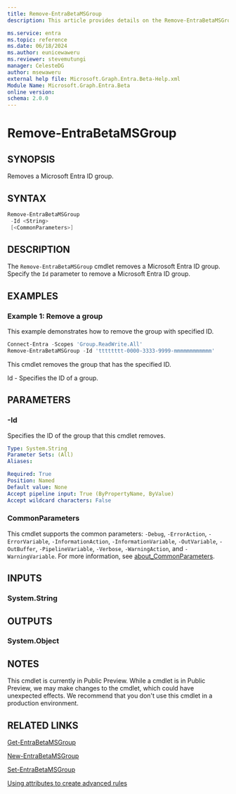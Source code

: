 ```yaml
---
title: Remove-EntraBetaMSGroup
description: This article provides details on the Remove-EntraBetaMSGroup command.

ms.service: entra
ms.topic: reference
ms.date: 06/18/2024
ms.author: eunicewaweru
ms.reviewer: stevemutungi
manager: CelesteDG
author: msewaweru
external help file: Microsoft.Graph.Entra.Beta-Help.xml
Module Name: Microsoft.Graph.Entra.Beta
online version:
schema: 2.0.0
---
```


# Remove-EntraBetaMSGroup

## SYNOPSIS

Removes a Microsoft Entra ID group.

## SYNTAX

```powershell
Remove-EntraBetaMSGroup 
 -Id <String> 
 [<CommonParameters>]
```

## DESCRIPTION

The `Remove-EntraBetaMSGroup` cmdlet removes a Microsoft Entra ID group. Specify the `Id` parameter to remove a Microsoft Entra ID group.

## EXAMPLES

### Example 1: Remove a group

This example demonstrates how to remove the group with specified ID.

```powershell
Connect-Entra -Scopes 'Group.ReadWrite.All'
Remove-EntraBetaMSGroup -Id 'tttttttt-0000-3333-9999-mmmmmmmmmmmm'
```

This cmdlet removes the group that has the specified ID.

Id - Specifies the ID of a group.

## PARAMETERS

### -Id

Specifies the ID of the group that this cmdlet removes.

```yaml
Type: System.String
Parameter Sets: (All)
Aliases:

Required: True
Position: Named
Default value: None
Accept pipeline input: True (ByPropertyName, ByValue)
Accept wildcard characters: False
```

### CommonParameters

This cmdlet supports the common parameters: `-Debug`, `-ErrorAction`, `-ErrorVariable`, `-InformationAction`, `-InformationVariable`, `-OutVariable`, `-OutBuffer`, `-PipelineVariable`, `-Verbose`, `-WarningAction`, and `-WarningVariable`. For more information, see [about_CommonParameters](https://go.microsoft.com/fwlink/?LinkID=113216).

## INPUTS

### System.String

## OUTPUTS

### System.Object

## NOTES

This cmdlet is currently in Public Preview.
While a cmdlet is in Public Preview, we may make changes to the cmdlet, which could have unexpected effects.
We recommend that you don't use this cmdlet in a production environment.

## RELATED LINKS

[Get-EntraBetaMSGroup](Get-EntraBetaMSGroup.md)

[New-EntraBetaMSGroup](New-EntraBetaMSGroup.md)

[Set-EntraBetaMSGroup](Set-EntraBetaMSGroup.md)

[Using attributes to create advanced rules](https://azure.microsoft.com/en-us/documentation/articles/active-directory-accessmanagement-groups-with-advanced-rules/)

